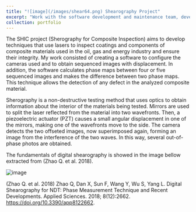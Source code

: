 ```yaml
---
title: "![image](/images/shear64.png) Shearography Project"
excerpt: "Work with the software development and maintenance team, development of a program to ensure the maintenance of oil and gas pipelines using the C# language in Visual Studio."
collection: portfolio
---
```


The SHIC project (Sherography for Composite Inspection) aims to develop techniques that use lasers to inspect coatings and components of composite materials used in the oil, gas and energy industry and ensure their integrity. My work consisted of creating a software to configure the cameras used and to obtain sequenced images with displacement. In addition, the software calculates phase maps between four or five sequenced images and makes the difference between two phase maps. This technique allows the detection of any defect in the analyzed composite material.

Sherography is a non-destructive testing method that uses optics to obtain information about the interior of the materials being tested. Mirrors are used to split the laser reflected from the material into two wavefronts. Then, a piezoelectric actuator (PZT) causes a small angular displacement in one of the mirrors, making one of the wavefronts move to the side. The camera detects the two offseted images, now superimposed again, forming an image from the interference of the two waves. In this way, several out-of-phase photos are obtained.

The fundamentals of digital shearography is showed in the image bellow extracted from (Zhao Q. et al. 2018). 

![image](https://github.com/laurabrzmeyer/laurabrzmeyer.github.io/assets/23100739/5e49270d-1f62-4136-bb45-9d54e211540c)

(Zhao Q. et al. 2018) Zhao Q, Dan X, Sun F, Wang Y, Wu S, Yang L. Digital Shearography for NDT: Phase Measurement Technique and Recent Developments. Applied Sciences. 2018; 8(12):2662. https://doi.org/10.3390/app8122662.
